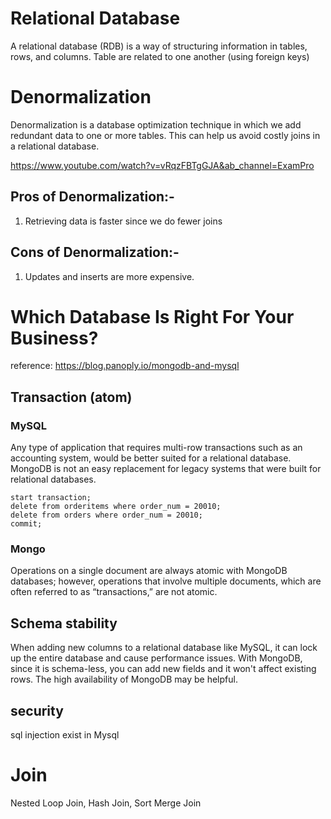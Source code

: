 # Relational Database

A relational database (RDB) is a way of structuring information in tables, rows, and columns. Table are related to one another (using foreign keys)

# Denormalization 
Denormalization is a database optimization technique in which we add redundant data to one or more tables. This can help us avoid costly joins in a relational database.

https://www.youtube.com/watch?v=vRqzFBTgGJA&ab_channel=ExamPro

## Pros of Denormalization:-
1. Retrieving data is faster since we do fewer joins

## Cons of Denormalization:-
1. Updates and inserts are more expensive.

# Which Database Is Right For Your Business?

reference: https://blog.panoply.io/mongodb-and-mysql

## Transaction (atom)
### MySQL
Any type of application that requires multi-row transactions such as an accounting system, would be better suited for a relational database. MongoDB is not an easy replacement for legacy systems that were built for relational databases.

```
start transaction;
delete from orderitems where order_num = 20010;
delete from orders where order_num = 20010;
commit;
```

### Mongo
Operations on a single document are always atomic with MongoDB databases; however, operations that involve multiple documents, which are often referred to as “transactions,” are not atomic.

## Schema stability
When adding new columns to a relational database like MySQL, it can lock up the entire database and cause performance issues. With MongoDB, since it is schema-less, you can add new fields and it won't affect existing rows. The high availability of MongoDB may be helpful.

## security
sql injection exist in Mysql

# Join
Nested Loop Join, Hash Join, Sort Merge Join
